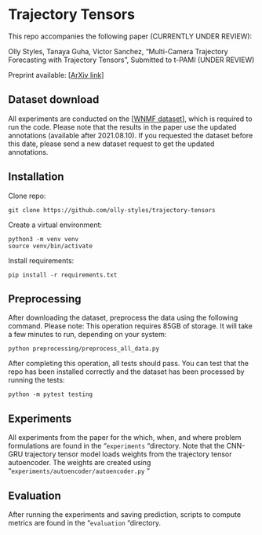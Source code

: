 # Trajectory Tensors

This repo accompanies the following paper (CURRENTLY UNDER REVIEW):

Olly Styles, Tanaya Guha, Victor Sanchez, “Multi-Camera Trajectory Forecasting with Trajectory Tensors”, Submitted to t-PAMI (UNDER REVIEW)

Preprint available: [[ArXiv link](https://arxiv.org/pdf/2108.04694.pdf)]

## Dataset download

All experiments are conducted on the [[WNMF dataset](https://github.com/olly-styles/Multi-Camera-Trajectory-Forecasting)], which is required to run the code. Please note that the results in the paper use the updated annotations (available after 2021.08.10). If you requested the dataset before this date, please send a new dataset request to get the updated annotations. 

## Installation

Clone repo:
```
git clone https://github.com/olly-styles/trajectory-tensors
```

Create a virtual environment:
```
python3 -m venv venv
source venv/bin/activate
```

Install requirements:
```
pip install -r requirements.txt
```

## Preprocessing
After downloading the dataset, preprocess the data using the following command. Please note: This operation requires 85GB of storage. It will take a few minutes to run, depending on your system:
```
python preprocessing/preprocess_all_data.py
```

After completing this operation, all tests should pass. You can test that the repo has been installed correctly and the dataset has been processed by running the tests:
```
python -m pytest testing
```

## Experiments
All experiments from the paper for the which, when, and where problem formulations are found in the “`experiments` “directory. Note that the CNN-GRU trajectory tensor model loads weights from the trajectory tensor autoencoder. The weights are created using “`experiments/autoencoder/autoencoder.py` “

## Evaluation
After running the experiments and saving prediction, scripts to compute metrics are found in the “`evaluation` “directory.
